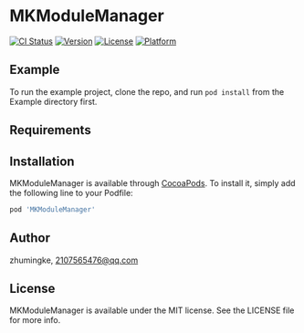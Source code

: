 # MKModuleManager

[![CI Status](https://img.shields.io/travis/zhumingke/MKModuleManager.svg?style=flat)](https://travis-ci.org/zhumingke/MKModuleManager)
[![Version](https://img.shields.io/cocoapods/v/MKModuleManager.svg?style=flat)](https://cocoapods.org/pods/MKModuleManager)
[![License](https://img.shields.io/cocoapods/l/MKModuleManager.svg?style=flat)](https://cocoapods.org/pods/MKModuleManager)
[![Platform](https://img.shields.io/cocoapods/p/MKModuleManager.svg?style=flat)](https://cocoapods.org/pods/MKModuleManager)

## Example

To run the example project, clone the repo, and run `pod install` from the Example directory first.

## Requirements

## Installation

MKModuleManager is available through [CocoaPods](https://cocoapods.org). To install
it, simply add the following line to your Podfile:

```ruby
pod 'MKModuleManager'
```

## Author

zhumingke, 2107565476@qq.com

## License

MKModuleManager is available under the MIT license. See the LICENSE file for more info.
